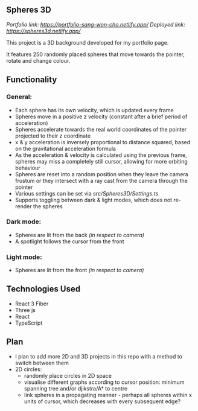 ## **Spheres 3D**

_Portfolio link: https://portfolio-sang-won-cho.netlify.app/_
_Deployed link: https://spheres3d.netlify.app/_

This project is a 3D background developed for my portfolio page.

It features 250 randomly placed spheres that move towards the pointer, rotate and change colour.

## **Functionality**

### General:

- Each sphere has its own velocity, which is updated every frame
- Spheres move in a positive z velocity (constant after a brief period of acceleration)
- Spheres accelerate towards the real world coordinates of the pointer projected to their z coordinate
- x & y acceleration is inversely proportional to distance squared, based on the gravitational acceleration formula
- As the acceleration & velocity is calculated using the previous frame, spheres may miss a completely still cursor, allowing for more orbiting behaviour
- Spheres are reset into a random position when they leave the camera frustum or they intersect with a ray cast from the camera through the pointer
- Various settings can be set via _src/Spheres3D/Settings.ts_
- Supports toggling between dark & light modes, which does not re-render the spheres

### Dark mode:

- Spheres are lit from the back _(in respect to camera)_
- A spotlight follows the cursor from the front

### Light mode:

- Spheres are lit from the front _(in respect to camera)_

## **Technologies Used**

- React 3 Fiber
- Three js
- React
- TypeScript

## **Plan**

- I plan to add more 2D and 3D projects in this repo with a method to switch between them
- 2D circles:
  - randomly place circles in 2D space
  - visualise different graphs according to cursor position: minimum spanning tree and/or djikstra/A\* to centre
  - link spheres in a propagating manner - perhaps all spheres within x units of cursor, which decreases with every subsequent edge?
